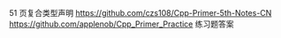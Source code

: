 51 页复合类型声明
https://github.com/czs108/Cpp-Primer-5th-Notes-CN  
https://github.com/applenob/Cpp_Primer_Practice 练习题答案